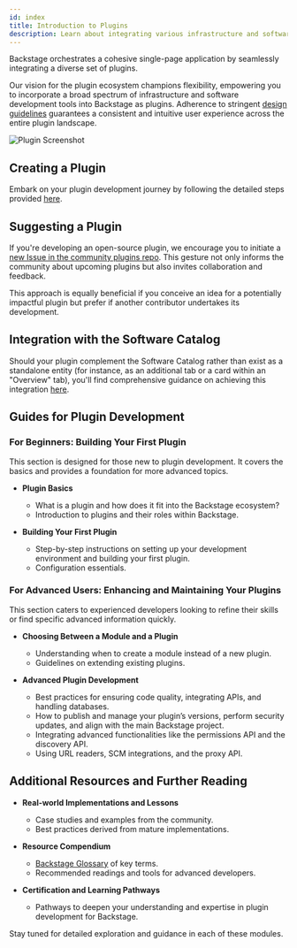 ```yaml
---
id: index
title: Introduction to Plugins
description: Learn about integrating various infrastructure and software development tools into Backstage through plugins.
---
```


Backstage orchestrates a cohesive single-page application by seamlessly integrating a diverse set of plugins.

Our vision for the plugin ecosystem champions flexibility, empowering you to incorporate a broad spectrum of infrastructure and software development tools into Backstage as plugins. Adherence to stringent [design guidelines](../dls/design.md) guarantees a consistent and intuitive user experience across the entire plugin landscape.

![Plugin Screenshot](../assets/plugins/my-plugin_screenshot.png)

## Creating a Plugin

Embark on your plugin development journey by following the detailed steps provided [here](create-a-plugin.md).

## Suggesting a Plugin

If you're developing an open-source plugin, we encourage you to initiate a [new Issue in the community plugins repo](https://github.com/backstage/community-plugins/issues/new/choose). This gesture not only informs the community about upcoming plugins but also invites collaboration and feedback.

This approach is equally beneficial if you conceive an idea for a potentially impactful plugin but prefer if another contributor undertakes its development.

## Integration with the Software Catalog

Should your plugin complement the Software Catalog rather than exist as a standalone entity (for instance, as an additional tab or a card within an "Overview" tab), you'll find comprehensive guidance on achieving this integration [here](integrating-plugin-into-software-catalog.md).

## Guides for Plugin Development

### For Beginners: Building Your First Plugin
This section is designed for those new to plugin development. It covers the basics and provides a foundation for more advanced topics.

- **Plugin Basics**
  - What is a plugin and how does it fit into the Backstage ecosystem?
  - Introduction to plugins and their roles within Backstage.

- **Building Your First Plugin**
  - Step-by-step instructions on setting up your development environment and building your first plugin.
  - Configuration essentials.

### For Advanced Users: Enhancing and Maintaining Your Plugins
This section caters to experienced developers looking to refine their skills or find specific advanced information quickly.

- **Choosing Between a Module and a Plugin**
  - Understanding when to create a module instead of a new plugin.
  - Guidelines on extending existing plugins.

- **Advanced Plugin Development**
  - Best practices for ensuring code quality, integrating APIs, and handling databases.
  - How to publish and manage your plugin’s versions, perform security updates, and align with the main Backstage project.
  - Integrating advanced functionalities like the permissions API and the discovery API.
  - Using URL readers, SCM integrations, and the proxy API.

## Additional Resources and Further Reading

- **Real-world Implementations and Lessons**
  - Case studies and examples from the community.
  - Best practices derived from mature implementations.

- **Resource Compendium**
  - [Backstage Glossary](https://backstage.io/docs/references/glossary) of key terms.
  - Recommended readings and tools for advanced developers.

- **Certification and Learning Pathways**
  - Pathways to deepen your understanding and expertise in plugin development for Backstage.

Stay tuned for detailed exploration and guidance in each of these modules.
